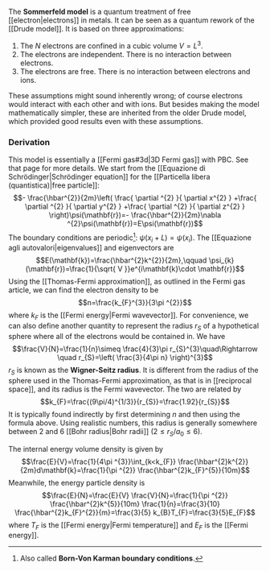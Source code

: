 The **Sommerfeld model** is a quantum treatment of free [[electron|electrons]] in metals. It can be seen as a quantum rework of the [[Drude model]]. It is based on three approximations:
1. The $N$ electrons are confined in a cubic volume $V=L^{3}$.
2. The electrons are independent. There is no interaction between electrons.
3. The electrons are free. There is no interaction between electrons and ions.

These assumptions might sound inherently wrong; of course electrons would interact with each other and with ions. But besides making the model mathematically simpler, these are inherited from the older Drude model, which provided good results even with these assumptions.
### Derivation
This model is essentially a [[Fermi gas#3d|3D Fermi gas]] with PBC. See that page for more details. We start from the [[Equazione di Schrödinger|Schrödinger equation]] for the [[Particella libera (quantistica)|free particle]]:
$$- \frac{\hbar^{2}}{2m}\left( \frac{ \partial ^{2} }{ \partial x^{2} } +\frac{ \partial ^{2} }{ \partial y^{2} } +\frac{ \partial ^{2} }{ \partial z^{2} }  \right)\psi(\mathbf{r})=- \frac{\hbar^{2}}{2m}\nabla ^{2}\psi(\mathbf{r})=E\psi(\mathbf{r})$$
The boundary conditions are periodic[^1]: $\psi(x_{i}+L)=\psi(x_{i})$. The [[Equazione agli autovalori|eigenvalues]] and eigenvectors are
$$E(\mathbf{k})=\frac{\hbar^{2}k^{2}}{2m},\qquad \psi_{k}(\mathbf{r})=\frac{1}{\sqrt{ V }}e^{i\mathbf{k}\cdot \mathbf{r}}$$
Using the [[Thomas-Fermi approximation]], as outlined in the Fermi gas article, we can find the electron density to be
$$n=\frac{k_{F}^{3}}{3\pi ^{2}}$$
where $k_{F}$ is the [[Fermi energy|Fermi wavevector]]. For convenience, we can also define another quantity to represent the radius $r_{S}$ of a hypothetical sphere where all of the electrons would be contained in. We have
$$\frac{V}{N}=\frac{1}{n}\simeq \frac{4}{3}\pi r_{S}^{3}\quad\Rightarrow \quad r_{S}=\left( \frac{3}{4\pi n} \right)^{3}$$
$r_{S}$ is known as the **Wigner-Seitz radius**. It is different from the radius of the sphere used in the Thomas-Fermi approximation, as that is in [[reciprocal space]], and its radius is the Fermi wavevector. The two are related by
$$k_{F}=\frac{(9\pi/4)^{1/3}}{r_{S}}=\frac{1.92}{r_{S}}$$
It is typically found indirectly by first determining $n$ and then using the formula above. Using realistic numbers, this radius is generally somewhere between $2$ and $6$ [[Bohr radius|Bohr radii]] ($2\leq r_{S}/a_{0}\leq 6$).

The internal energy volume density is given by
$$\frac{E}{V}=\frac{1}{4\pi ^{3}}\int_{k<k_{F}} \frac{\hbar^{2}k^{2}}{2m}d\mathbf{k}=\frac{1}{\pi ^{2}} \frac{\hbar^{2}k_{F}^{5}}{10m}$$
Meanwhile, the energy particle density is
$$\frac{E}{N}=\frac{E}{V} \frac{V}{N}=\frac{1}{\pi ^{2}} \frac{\hbar^{2}k^{5}}{10m} \frac{1}{n}=\frac{3}{10} \frac{\hbar^{2}k_{F}^{2}}{m}=\frac{3}{5} k_{B}T_{F}=\frac{3}{5}E_{F}$$
where $T_{F}$ is the [[Fermi energy|Fermi temperature]] and $E_{F}$ is the [[Fermi energy]].

[^1]: Also called **Born-Von Karman boundary conditions**.